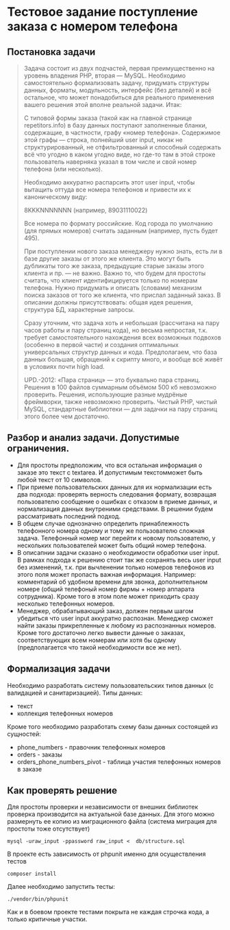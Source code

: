 # Тестовое задание поступление заказа с номером телефона

## Постановка задачи

> Задача состоит из двух подчастей, первая преимущественно на уровень владения PHP, вторая — MySQL. Необходимо самостоятельно формализовать задачу, придумать структуры данных, форматы, модульность, интерфейс (без деталей) и всё остальное, что может понадобиться для реального применения вашего решения этой вполне реальной задачи. Итак:
>
> С типовой формы заказа (такой как на главной странице repetitors.info) в базу данных поступают заполненные бланки, содержащие, в частности, графу «номер телефона». Содержимое этой графы — строка, полнейший user input, никак не структурированный, не отфильтрованный и способный содержать всё что угодно в каком угодно виде, но где-то там в этой строке пользователь наверняка указал в том числе и свой номер телефона (или несколько).
> 
> Необходимо аккуратно распарсить этот user input, чтобы вытащить оттуда все номера телефонов и привести их к каноническому виду:
> 
> 8KKKNNNNNNN (например, 89031110022)
> 
> Все номера по формату российские. Код города по умолчанию (для прямых номеров) считать заданным (например, пусть будет 495). 
> 
> При поступлении нового заказа менеджеру нужно знать, есть ли в базе другие заказы от этого же клиента. Это могут быть дубликаты того же заказа, предыдущие старые заказы этого клиента и пр. — не важно. Важно то, что будем для простоты считать, что клиент идентифицируется только по номерам телефона. Нужно придумать и описать (словами) механизм поиска заказов от того же клиента, что прислал заданный заказ. В описании должны присутствовать: общая идея решения, структура БД, характерные запросы.
> 
> Сразу уточним, что задача хоть и небольшая (рассчитана на пару часов работы и пару страниц кода), но весьма непростая, т.к. требует самостоятельного нахождения всех возможных подвохов (особенно в первой части) и создания оптимальных универсальных структур данных и кода. Предполагаем, что база данных большая, обращений к скрипту много, и вообще всё живёт в условиях почти high load. 
> 
> UPD.-2012: «Пара страниц» — это буквально пара страниц. Решения в 100 файлов суммарным объёмом 500 кб невозможно проверить. Решения, использующие разные мудрёные фреймворки, также невозможно проверить. Чистый PHP, чистый MySQL, стандартные библиотеки — для задачки на пару страниц этого более чем достаточно.

## Разбор и анализ задачи. Допустимые ограничения.

* Для простоты предположим, что вся остальная информация о заказе это текст с textarea. И допустимым текстомможет быть любой текст от 10 символов.
* При приеме пользовательских данных для их нормализации есть два подхода: проверять верность следования формату, возвращая пользователю сообщение о ошибках с отказом в приеме данных, и нормализация данных внутреними средствами. В решении будем рассматривать последний подход.  
* В общем случае однозначно определить принаблежность телефонного номера одному и тому же пользователю сложная задача. Телефонный номер мог перейти к новому пользователю, у нескольких пользователей может быть общий номер телефона.
* В описапнии задачи сказано о необходимости обработки user input. В рамках подхода к решению стоит так же сохранять весь user input без изменений, т.к. при вычленении только номеров телефонов из этого поля может пропасть важная информация. Например: комментарий об удобном времени для звонка, дополнительном номере (общий телефоный номер фирмы + номер аппарата сотрудника). Кроме того в этом поле может приходить сразу несколько телефонных номеров.
* Менеджер, обрабатывающий заказ, должен первым шагом убедиться что user input аккуратно распознан. Менеджер сможет найти заказы прикрепленные к любому из распознанных номеров. Кроме того достаточно легко вывести данные о заказах, соответствующих всем номерам или хотя бы одному (предполагается что такой необходимости все же нет).

## Формализация задачи
Необходимо разработать систему пользовательских типов данных (с валидацией и санитаризацией).
Типы данных:
* текст
* коллекция телефонных номеров

Кроме того необходимо разработать схему базы данных состоящей из сущностей:
* phone_numbers - правочник телефонных номеров
* orders - заказы
* orders_phone_numbers_pivot - таблица участия телефонных номеров в заказе

## Как проверять решение
Для простоты проверки и независимости от внешних библиотек проверка производится на актуальной базе данных. Для этого можно размернуть ее копию из миграционного файла (система миграция для простоты тоже отсутствует)

```mysql -uraw_input -ppassword raw_input <  db/structure.sql``` 

В проекте есть зависимость от phpunit именно для осуществления тестов

```composer install```

Далее необходимо запустить тесты:

```./vendor/bin/phpunit```

Как и в боевом проекте тестами покрыта не каждая строчка кода, а только критичные участки.
